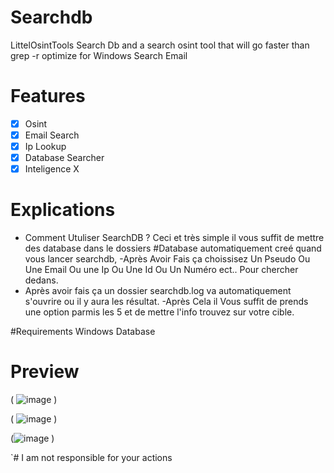 # Searchdb
LittelOsintTools
Search Db and a search osint tool that will go faster than grep -r optimize for Windows
Search Email

# Features
 - [x] Osint
 - [x] Email Search
 - [x] Ip Lookup
 - [x] Database Searcher
 - [x] Inteligence X
 
# Explications
- Comment Utuliser SearchDB ? Ceci et très simple il vous suffit de mettre des database dans le dossiers #Database automatiquement creé quand vous lancer searchdb,
-Après Avoir Fais ça choissisez Un Pseudo Ou Une Email Ou une Ip Ou Une Id Ou Un Numéro ect.. Pour chercher dedans.
- Après avoir fais ça un dossier searchdb.log va automatiquement s'ouvrire ou il y aura les résultat.
-Après Cela il Vous suffit de prends une option parmis les 5 et de mettre l'info trouvez sur votre cible.

#Requirements
Windows
Database



# Preview
( ![image](https://user-images.githubusercontent.com/97897361/215137424-e5edac27-cee5-4968-ad37-97ef9cdbf37d.png)
 )



( ![image](https://user-images.githubusercontent.com/97897361/215137488-b814a769-7c30-49e9-a019-61fe36b6bcc1.png)
 )


(![image](https://user-images.githubusercontent.com/97897361/215138036-f0b478f6-77ca-45dc-b91e-ba1cc77ad40e.png)
) 


`# I am not responsible for your actions
